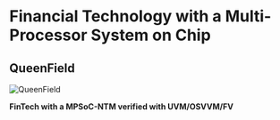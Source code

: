 # Financial Technology with a Multi-Processor System on Chip
## QueenField

![QueenField](../master/icon.jpg)

**FinTech with a MPSoC-NTM verified with UVM/OSVVM/FV**
